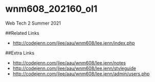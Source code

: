 # wnm608_202160_ol1
Web Tech 2 Summer 2021

##Related Links 
- http://codejenn.com/jlee/aau/wnm608/lee.jenn/index.php


##Extra Links
- http://codejenn.com/jlee/aau/wnm608/lee.jenn/notes
- http://codejenn.com/jlee/aau/wnm608/lee.jenn/styleguide
- http://codejenn.com/jlee/aau/wnm608/lee.jenn/admin/users.php